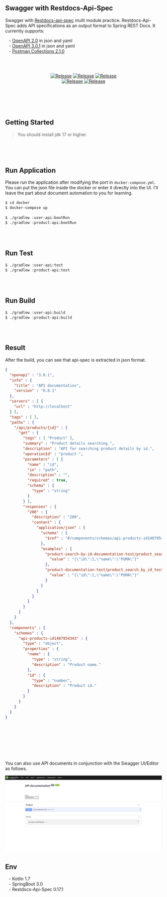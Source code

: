 ## Swagger with Restdocs-Api-Spec

Swagger with [Restdocs-api-spec]((https://github.com/ePages-de/restdocs-api-spec)) multi module practice. Restdocs-Api-Spec adds API specifications as an output format to Spring REST Docs. It currently supports:

&nbsp;&nbsp; - [OpenAPI 2.0](https://github.com/OAI/OpenAPI-Specification/blob/main/versions/2.0.md) in json and yaml <br/>
&nbsp;&nbsp; - [OpenAPI 3.0.1](https://github.com/OAI/OpenAPI-Specification/blob/main/versions/3.0.1.md) in json and yaml <br/>
&nbsp;&nbsp; - [Postman Collections 2.1.0](https://schema.postman.com/json/collection/v2.1.0/docs/index.html)

<br/><br/>

<div align="center">

[![Release](https://img.shields.io/badge/-%20🍃_Spring_Framework-brightgreen)](https://github.com/spring-projects/spring-framework)
[![Release](https://img.shields.io/badge/-📚_Restdocs-green)](https://github.com/spring-projects/spring-restdocs) [![Release](https://img.shields.io/badge/-%20Restdocs_Api_Spec-gray)](https://github.com/ePages-de/restdocs-api-spec)<br/>[![Release](https://img.shields.io/badge/-🐳Swagger_API/UI-blue)](https://hub.docker.com/r/swaggerapi/swagger-ui) [![Release](https://img.shields.io/badge/-🐳Swagger_API/Editor-blue)](https://hub.docker.com/r/swaggerapi/swagger-editor/)


</div>


<br/><br/><br/><br/>

## Getting Started

> You should install jdk 17 or higher. <br/>

<br/><br/><br/>

## Run Application

Please run the application after modifying the port in `docker-compose.yml`. You can put the json file inside the docker or enter it directly into the UI. I'll leave the part about document automation to you for learning.

````text
$ cd docker
$ docker-compose up   

$ ./gradlew :user-api:bootRun
$ ./gradlew :product-api:bootRun
````

<br/><br/>

## Run Test

````text
$ ./gradlew :user-api:test
$ ./gradlew :product-api:test
````

<br/><br/>

## Run Build

````text
$ ./gradlew :user-api:build
$ ./gradlew :product-api:build
````

<br/><br/>

## Result

After the build, you can see that api-spec is extracted in json format.

````json
{
  "openapi" : "3.0.1",
  "info" : {
    "title" : "API documentation",
    "version" : "0.0.1"
  },
  "servers" : [ {
    "url" : "http://localhost"
  } ],
  "tags" : [ ],
  "paths" : {
    "/api/products/{id}" : {
      "get" : {
        "tags" : [ "Product" ],
        "summary" : "Product details searching.",
        "description" : "API for searching product details by id.",
        "operationId" : "product-",
        "parameters" : [ {
          "name" : "id",
          "in" : "path",
          "description" : "",
          "required" : true,
          "schema" : {
            "type" : "string"
          }
        } ],
        "responses" : {
          "200" : {
            "description" : "200",
            "content" : {
              "application/json" : {
                "schema" : {
                  "$ref" : "#/components/schemas/api-products-id1407954343"
                },
                "examples" : {
                  "product-search-by-id-documentation-test/product_search_by_id_test" : {
                    "value" : "{\"id\":1,\"name\":\"PUMA\"}"
                  },
                  "product-documentation-test/product_search_by_id_test" : {
                    "value" : "{\"id\":1,\"name\":\"PUMA\"}"
                  }
                }
              }
            }
          }
        }
      }
    }
  },
  "components" : {
    "schemas" : {
      "api-products-id1407954343" : {
        "type" : "object",
        "properties" : {
          "name" : {
            "type" : "string",
            "description" : "Product name."
          },
          "id" : {
            "type" : "number",
            "description" : "Product id."
          }
        }
      }
    }
  }
}
````

<br/><br/><br/><br/><br/><br/>

You can also use API documents in conjunction with the Swagger UI/Editor as follows.


![image](resources/images/result.png)


## Env

&nbsp;&nbsp; - Kotlin 1.7  <br/>
&nbsp;&nbsp; - SpringBoot 3.0 <br/>
&nbsp;&nbsp; - Restdocs-Api-Spec 0.17.1 <br/>

<br/>
